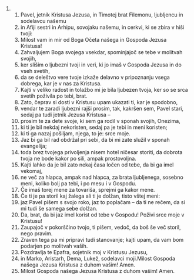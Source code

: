 <ol>
  <li>
    <ol>
      <li>Pavel, jetnik Kristusa Jezusa, in Timotej brat Filemonu, ljubljencu in sodelavcu našemu</li>
      <li>in Afiji sestri in Arhipu, sovojaku našemu, in cerkvi, ki se zbira v hiši tvoji:</li>
      <li>Milost vam in mir od Boga Očeta našega in Gospoda Jezusa Kristusa!</li>
      <li>Zahvaljujem Boga svojega vsekdar, spominjajoč se tebe v molitvah svojih,</li>
      <li>ker slišim o ljubezni tvoji in veri, ki jo imaš v Gospoda Jezusa in do vseh svetih,</li>
      <li>da se deleštvo vere tvoje izkaže delavno v pripoznanju vsega dobrega, kar je v nas za Kristusa.</li>
      <li>Kajti v veliko radost in tolažbo mi je bila ljubezen tvoja, ker so se srca svetih poživila po tebi, brat.</li>
      <li>Zato, čeprav si dosti v Kristusu upam ukazati ti, kar je spodobno,</li>
      <li>vendar te zaradi ljubezni rajši prosim, tak, kakršen sem, Pavel stari, sedaj pa tudi jetnik Jezusa Kristusa –</li>
      <li>prosim te za dete svoje, ki sem ga rodil v sponah svojih, Onezima,</li>
      <li>ki ti je bil nekdaj nekoristen, sedaj pa je tebi in meni koristen;</li>
      <li>ki ti ga nazaj pošiljam, njega, to je: srce moje.</li>
      <li>Jaz bi ga bil rad obdržal pri sebi, da bi mi zate služil v sponah evangelija;</li>
      <li>toda brez tvojega privoljenja nisem hotel ničesar storiti, da dobrota tvoja ne bode kakor po sili, ampak prostovoljna.</li>
      <li>Kajti lahko da je bil zato nekaj časa ločen od tebe, da bi ga imel vekomaj,</li>
      <li>ne več za hlapca, ampak nad hlapca, za brata ljubljenega, sosebno meni, koliko bolj pa tebi, i po mesu i v Gospodu.</li>
      <li>Če imaš torej mene za tovariša, sprejmi ga kakor mene.</li>
      <li>Če ti je pa storil kaj žalega ali ti je dolžan, tisto vštej meni:</li>
      <li>jaz Pavel pišem s svojo roko, jaz to poplačam – da ti ne rečem, da si mi tudi še samega sebe dolžan.</li>
      <li>Da, brat, da bi jaz imel korist od tebe v Gospodu! Poživi srce moje v Kristusu!</li>
      <li>Zaupajoč v pokorščino tvojo, ti pišem, vedoč, da boš še več storil, nego pravim.</li>
      <li>Zraven tega pa mi pripravi tudi stanovanje; kajti upam, da vam bom podarjen po molitvah vaših.</li>
      <li>Pozdravlja te Epafra, sojetnik moj v Kristusu Jezusu,</li>
      <li>in Marko, Aristarh, Dema, Lukež, sodelavci moji.Milost Gospoda našega Jezusa Kristusa z duhom vašim! Amen.</li>
      <li>Milost Gospoda našega Jezusa Kristusa z duhom vašim! Amen.</li>
    </ol>
  </li>
</ol>